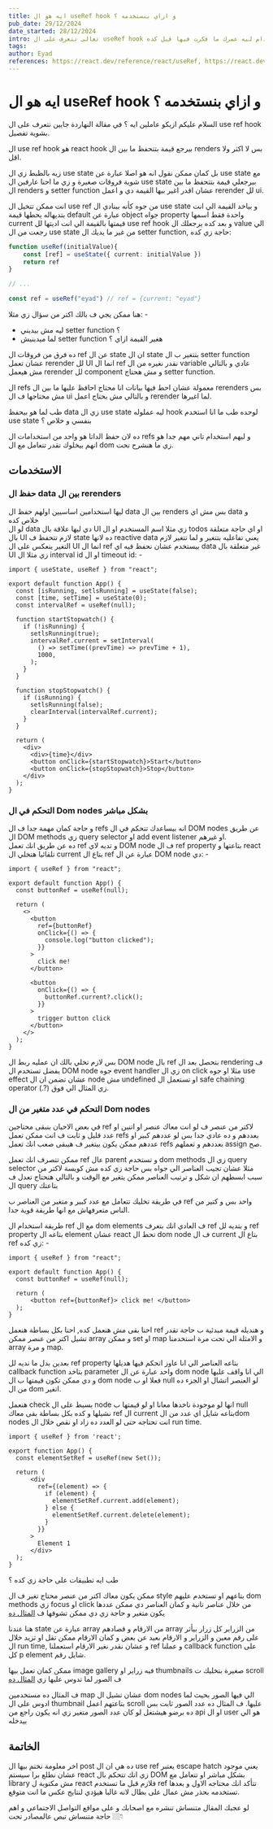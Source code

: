 ```yaml
---
title: ايه هو ال useRef hook و ازاي بنستخدمه ؟
pub_date: 29/12/2024
date_started: 28/12/2024
intro: تعالى نتعرف على ال useRef hook و نشوف طرق استخدام ليه عمرك ما فكرت فيها قبل كده
tags: 
author: Eyad
references: https://react.dev/reference/react/useRef, https://react.dev/learn/manipulating-the-dom-with-refs
---
```



# ايه هو ال useRef hook و ازاي بنستخدمه ؟

السلام عليكم ازيكو عاملين ايه ؟ في مقالة النهاردة جايين نتعرف على ال use ref hook بشوية تفصيل. 

ال use ref hook هو react hook بيرجع قيمة بتتحفظ ما بين ال renders بس لا اكثر ولا اقل. 
  
زيه بالظبط زي ال use state بل كمان ممكن نقول انه هو اصلا عبارة عن use state مع شوية فروقات صغيرة و زي ما احنا عارفين ال use state بيرجعلي قيمة بتتحفظ ما بين ال renders و setter function عشان اقدر اغير بيها القيمة دي و اعمل rerender لل ui. 
  
انت ممكن تتخيل ال use ref من جوه كأنه بينادي ال use state و بياخد القيمة الي انت بتديهاله يحطها قيمة default عبارة عن object جواه property واحدة فقط اسمها current قيمتها بالقيمة الي انت اديتها لل use ref hook و بعد كده يرجعلك ال value الي رجعت من ال use state من غير ما يديك ال setter function, حاجة زي كده:
```ts 
function useRef(initialValue){
	const [ref] = useState({ current: initialValue })
	return ref
}

// ...

const ref = useRef("eyad") // ref = {current: "eyad"}
```

هنا ممكن يجي ف بالك اكتر من سؤال زي مثلا: -  
- ليه مش بيديني setter function ؟  
- لما ميدينيش setter function هغير القيمة ازاي ؟  
  
ده فرق من فروقات ال ref عن ال state ان ال state بتتغير ب ال setter function عشان تعمل rerender لل UI انما ال ref نقدر نغيره من ال variable عادي و بالتالي مش هيعمل rerender لل component و مش هحتاج setter function.
  
ال refs معمولة عشان احط فيها بيانات انا محتاج احافظ عليها ما بين ال rerenders بس مش محتاجها ف ال ui و بالتالي مش بحتاج اعمل rerender لما اغيرها.

طب لما هو بيحفظ data زي ال use state ليه عملوله hook لوحده طب ما انا استخدم use state بنفسي و خلاص ؟  
  
ده لان حفظ الداتا هو واحد من استخدامات ال refs و ليهم استخدام تاني مهم جدا هو انهم بيخلوك تقدر تتعامل مع ال dom زي ما هنشرح تحت.

## الاستخدمات

### حفظ ال data بين ال rerenders

ليها استخدامين اساسيين اولهم حفظ ال data بين ال renders بس مش اي data و خلاص كده  
لو ال data دي ليها علاقة بال UI زي مثلا اسم المستخدم او ال todos او اي حاجة متعلقة بال UI لازم تتحفظ ف state  ده لانها reactive data يعني تفاعليه بتتغير و لما تتغير لازم التغير ينعكس على ال UI انما ال ref بيستخدم عشان نحفظ فيه اي data غير متعلقة بال UI زي مثلا ال interval id او ال timeout id: -

```tsx showLineNumbers {11-14}
import { useState, useRef } from "react";

export default function App() {
  const [isRunning, setlsRunning] = useState(false);
  const [time, setTime] = useState(0);
  const intervalRef = useRef(null);

  function startStopwatch() {
    if (!isRunning) {
      setlsRunning(true);
      intervalRef.current = setInterval(
        () => setTime((prevTime) => prevTime + 1),
        1000,
      );
    }
  }

  function stopStopwatch() {
    if (isRunning) {
      setlsRunning(false);
      clearInterval(intervalRef.current);
    }
  }

  return (
    <div>
      <div>{time}</div>
      <button onClick={startStopwatch}>Start</button>
      <button onClick={stopStopwatch}>Stop</button>
    </div>
  );
}

```

### التحكم في ال Dom nodes بشكل مباشر

و حاجة كمان مهمة جدا ف ال refs انه بيساعدك تتحكم في ال DOM nodes عن طريق ال DOM methods زي query selector او add event listener او غيرهم.  
ده عن طريق انك تعمل ref و تديه لاي DOM node ف ال ref property بتاعتها و react تلقائيا هتخلي ال current بتاع ال ref عبارة عن ال DOM node دي: -
``` tsx showLineNumbers {19}
import { useRef } from "react";

export default function App() {
  const buttonRef = useRef(null);

  return (
    <>
      <button
        ref={buttonRef}
        onClick={() => {
          console.log("button clicked");
        }}
      >
        click me!
      </button>
      
      <button
        onClick={() => {
          buttonRef.current?.click();
        }}
      >
        trigger button click
      </button>
    </>
  );
}
```

  
بس لازم تخلي بالك ان عمليه ربط ال DOM node بال ref بتحصل بعد ال rendering ف يفضل تستخدم ال DOM node جوه event handler زي ال on click مثلا او جوه use effect عشان تضمن ان ال node مش undefined او تستعمل ال safe chaining operator (.?) زي المثال الي فوق.

### التحكم في عدد متغير من ال Dom nodes

في بعض الاحيان بنبقى محتاجين ref لاكتر من عنصر ف لو انت معاك عنصر او اتنين او عدد قليل و ثابت ف انت ممكن تعمل refs بعددهم و ده عادي جدا بس لو عددهم كبير او عددهم ممكن يكون بيتغير ف هيبقى صعب انك تعمل refs بعددهم و تعملهم assign صح.  

ممكن تتصرف انك تعمل ref عال parent و تستخدم dom methods زي ال query selector مثلا عشان تجيب العناصر الي جواه بس حاجة زي كده مش كويسة لاكتر من سبب 
ابسطهم ان شكل و ترتيب العناصر ممكن يتغير مع الوقت و بالتالي هتحتاج تعدل ف ال query بتاعتك  
  
في طريقة تخليك تتعامل مع عدد كبير و متغير من العناصر ب ref واحد بس و كتير من الناس متعرفهاش مع انها طريقة قوية جدا.  
  
طريقة استخدام ال ref مع ال dom elements ف العادي انك بتعرف ref و بتديه لل ref property بتاعه ال element عشان react تحط ال dom node ف ال current بتاع ال ref زي كده: -
```tsx {7}
import { useRef } from "react";

export default function App() {
  const buttonRef = useRef(null);

  return (
	  <button ref={buttonRef}> click me! </button>
  );
}
```
  
احنا بقى مش هنعمل كده, احنا بكل بساطة هنعمل ref و هنديله قيمة مبدئية ب حاجة تقدر تشيل اكتر من عنصر ممكن array و ممكن set او map و الامثلة الي تحت مرة استخدمنا array و مرة map.

بعدين بدل ما نديه لل ref property بتاعه العناصر الي انا عاوز اتحكم فيها هديلها callback function بتاخد parameter واحد عبارة عن ال dom node الي انا واقف عليها و دي ممكن تكون قيمتها ب ال dom node فعلا او ب null لو العنصر اتشال او الجزء ده من ال dom اتغير.
  
هنعمل check بسيط على ال node انها لو موجودة ناخدها معانا او لو قيمتها ب null نشيلها  و كده بكل بساطة بقى معاك ref ال current بتاعه شايل اي عدد من الdom nodes انت تحتاجه حتى لو العدد ده زاد او نقص خلال ال run time.

```tsx
import { useRef } from 'react';

export function App() {
  const elementSetRef = useRef(new Set());

  return (
      <div
        ref={(element) => {
          if (element) {
            elementSetRef.current.add(element);
          } else {
            elementSetRef.current.delete(element);
          }
        }}
      >
        Element 1
      </div>
  );
}
```
  
طب ايه تطبيقات على حاجة زي كده ؟  

ممكن يكون معاك اكتر من عنصر محتاج تغير ف ال style بتاعهم او تستخدم عليهم dom methods زي focus او click من خلال عناصر تانية و كمان العناصر دي ممكن عددها يكون متغير و حاجة زي دي ممكن تشوفها ف [المثال ده](https://codesandbox.io/p/sandbox/use-ref-callback-example-shmvxh?file=%2Fsrc%2Findex.js)   
  
هنا عندنا state عبارة عن array من الارقام و قصادهم array من الزراير كل زرار بيأثر على رقم معين و الزراير و الارقام بعيد عن بعض و كمان الارقام ممكن تقل او تزيد خلال ال run time, و عشان نقدر نغير الارقام استعملنا ref و عملنا callback function على كل p element شايل رقم.
  
ممكن كمان تعمل بيها image gallery فيه زراير او thumbnails صغيرة بتخليك ت scroll ف الصور لما تدوس عليها زي [المثال ده](https://codesandbox.io/p/sandbox/use-ref-callback-example-2-8kqsng)

ف المثال ده مستخدمين map عشان تشيل ال dom nodes الي فيها الصور بحيث لما ادوس على ال thumbnail بتاعتهم اعمل scroll عليها. ف المثال ده عدد الصور ثابت بس ده برضو هيشتغل لو كان عدد الصور متغير زي انه يكون راجع من api او ال user هو الي بيدخله

## الخاتمة

اخر معلومة نختم بيها ال post ده هي ان ال use ref يعتبر escape hatch يعني موجود عشان نطلع برا سيستم react زي انك تتحكم بال DOM بشكل مباشر او تتعامل مع library مش مكتوبة ل react فلازم قبل ما تستخدم ref تتأكد انك محتاجه الاول و بعدها تستخدمه بحذر مش عمال على بطال لانه غالبا هيؤدي لنتايج عكس ما انت متوقع.

لو عجبك المقال متنساش تنشره مع اصحابك و على مواقع التواصل الاجتماعي و اهم حاجة متنساش تبص عالمصادر تحت 👇🏼
